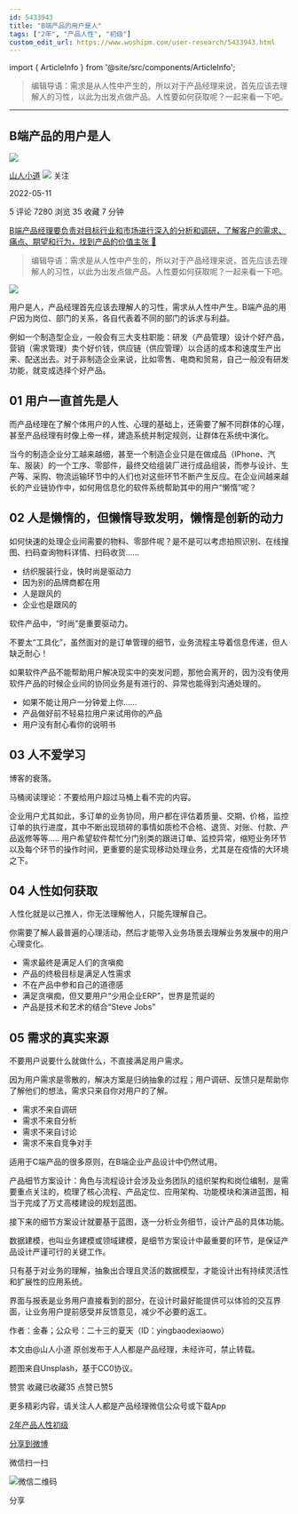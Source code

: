```yaml
---
id: 5433943
title: "B端产品的用户是人"
tags: ["2年", "产品人性", "初级"]
custom_edit_url: https://www.woshipm.com/user-research/5433943.html
---
```

import { ArticleInfo } from '@site/src/components/ArticleInfo';

<ArticleInfo
    author="山人小道"
    authorLink="https://www.woshipm.com/u/221466"
    published="2022-05-11"
    views={7280}
    comments={5}
    collects={35}
/>

> 编辑导语：需求是从人性中产生的，所以对于产品经理来说，首先应该去理解人的习性，以此为出发点做产品。人性要如何获取呢？一起来看一下吧。

---

## B端产品的用户是人

[![](https://image.woshipm.com/wp-files/2020/02/EGWNc3EiNMZeMasYGpaS.jpeg!/both/72x72)](https://www.woshipm.com/u/221466)

[山人小道](https://www.woshipm.com/u/221466) ![](https://static.woshipm.com/tag/1101_1@2x.png) 关注

2022-05-11

5 评论 7280 浏览 35 收藏 7 分钟

[B端产品经理要负责对目标行业和市场进行深入的分析和调研，了解客户的需求、痛点、期望和行为，找到产品的价值主张 🔗](https://ke.qidianla.com/courses/bcpm)

> 编辑导语：需求是从人性中产生的，所以对于产品经理来说，首先应该去理解人的习性，以此为出发点做产品。人性要如何获取呢？一起来看一下吧。

![](https://image.woshipm.com/wp-files/2022/05/HLfCNlyCXe9NK44IXTlN.jpg)

用户是人，产品经理首先应该去理解人的习性，需求从人性中产生。B端产品的用户因为岗位、部门的关系，各自代表着不同的部门的诉求与利益。

例如一个制造型企业，一般会有三大支柱职能：研发（产品管理）设计个好产品，营销（需求管理）卖个好价钱，供应链（供应管理）以合适的成本和速度生产出来、配送出去。对于非制造企业来说，比如零售、电商和贸易，自己一般没有研发功能，就变成选择个好产品。

## 01 用户一直首先是人

而产品经理在了解个体用户的人性、心理的基础上，还需要了解不同群体的心理，甚至产品经理有时像上帝一样，建造系统并制定规则，让群体在系统中演化。

当今的制造企业分工越来越细，甚至一个制造企业只是在做成品（IPhone、汽车、服装）的一个工序、零部件，最终交给组装厂进行成品组装，而参与设计、生产等、采购、物流运输环节中的人们也对这些环节不断产生反应。在企业间越来越长的产业链协作中，如何用信息化的软件系统帮助其中的用户“懒惰”呢？

## 02 人是懒惰的，但懒惰导致发明，懒惰是创新的动力

如何快速的处理企业间需要的物料、零部件呢？是不是可以考虑拍照识别、在线搜图、扫码查询物料详情、扫码收货……

*   纺织服装行业，快时尚是驱动力
*   因为别的品牌商都在用
*   人是跟风的
*   企业也是跟风的

软件产品中，“时尚”是重要驱动力。

不要太“工具化”，虽然面对的是订单管理的细节，业务流程主导着信息传递，但人缺乏耐心！

如果软件产品不能帮助用户解决现实中的突发问题，那他会离开的，因为没有使用软件产品的时候企业间的协同业务是有进行的、异常也能得到沟通处理的。

*   如果不能让用户一分钟爱上你……
*   产品做好前不轻易拉用户来试用你的产品
*   用户没有耐心看你的说明书

## 03 人不爱学习

博客的衰落。

马桶阅读理论：不要给用户超过马桶上看不完的内容。

企业用户尤其如此，多订单的业务协同，用户都在评估着质量、交期、价格，监控订单的执行进度，其中不断出现琐碎的事情如质检不合格、退货、对账、付款、产品返修等等….. 用户希望软件帮忙分门别类的跟进订单、监控异常，缩短业务环节以及每个环节的操作时间，更重要的是实现移动处理业务，尤其是在疫情的大环境之下。

## 04 人性如何获取

人性化就是以己推人，你无法理解他人，只能先理解自己。

你需要了解人最普遍的心理活动，然后才能带入业务场景去理解业务发展中的用户心理变化。

*   需求最终是满足人们的贪嗔痴
*   产品的终极目标是满足人性需求
*   不在产品中参和自己的道德感
*   满足贪嗔痴，但又要用户“少用企业ERP”，世界是荒诞的
*   产品是技术和艺术的结合“Steve Jobs”

## 05 需求的真实来源

不要用户说要什么就做什么，不直接满足用户需求。

因为用户需求是零散的，解决方案是归纳抽象的过程；用户调研、反馈只是帮助你了解他们的想法，需求只来自你对用户的了解。

*   需求不来自调研
*   需求不来自分析
*   需求不来自讨论
*   需求不来自竞争对手

适用于C端产品的很多原则，在B端企业产品设计中仍然试用。

产品细节方案设计：角色与流程设计会涉及业务团队的组织架构和岗位编制，是需要重点关注的，梳理了核心流程、产品定位、应用架构、功能模块和演进蓝图，相当于完成了万丈高楼建设的规划蓝图。

接下来的细节方案设计就要基于蓝图，逐一分析业务细节，设计产品的具体功能。

数据建模，也叫业务建模或领域建模，是细节方案设计中最重要的环节，是保证产品设计严谨可行的关键工作。

只有基于对业务的理解，抽象出合理且灵活的数据模型，才能设计出有持续灵活性和扩展性的应用系统。

界面与报表是业务用户直接看到的部分，在设计时最好能提供可以体验的交互界面，让业务用户提前感受并反馈意见，减少不必要的返工。

作者：金春；公众号：二十三的夏天（ID：yingbaodexiaowo）

本文由@山人小道 原创发布于人人都是产品经理，未经许可，禁止转载。

题图来自Unsplash，基于CC0协议。

赞赏 收藏已收藏35 点赞已赞5

更多精彩内容，请关注人人都是产品经理微信公众号或下载App

[2年](https://www.woshipm.com/tag/2%e5%b9%b4)[产品人性](https://www.woshipm.com/tag/%e4%ba%a7%e5%93%81%e4%ba%ba%e6%80%a7)[初级](https://www.woshipm.com/tag/%e5%88%9d%e7%ba%a7)

[分享到微博](https://service.weibo.com/share/share.php?appkey=2775287854&title=B端产品的用户是人&url=https://www.woshipm.com/user-research/5433943.html&pic=https://image.woshipm.com/wp-files/2022/05/HLfCNlyCXe9NK44IXTlN.jpg)

微信扫一扫

![微信二维码](https://api.pwmqr.com/qrcode/create/?url=https://www.woshipm.com/user-research/5433943.html)

分享